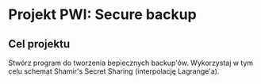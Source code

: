 # Projekt PWI: Secure backup


## Cel projektu

Stwórz program do tworzenia bepiecznych backup'ów.
Wykorzystaj w tym celu schemat Shamir's Secret Sharing (interpolację Lagrange'a).


